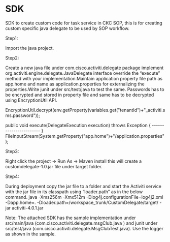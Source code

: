 # SDK
SDK to create custom code for task service in CKC SOP, this is for creating custom specific java delegate to be used by 
SOP workflow.

Step1:

Import the java project.

Step2:

Create a new java file under com.cisco.activiti.delegate package implement org.activiti.engine.delegate.JavaDelegate interface override the “execute” method with your implementation.Maintain application property file path as app.home and name as application.properties for externalizing the properties.Write junit under src/test/java to test the same. Passwords has to be encrypted and stored in property file and same has to be decrypted using EncryptionUtil API.

EncryptionUtil.decrypt(env.getProperty(variables.get("tenantId")+"_activiti.sms.password"));

public void execute(DelegateExecution execution) throws Exception { ----------------------- } FileInputStream(System.getProperty("app.home")+"/application.properties");

Step3:

Right click the project -> Run As -> Maven install this will create a customdelegate-1.0.jar file under target folder.

Step4:

During deployment copy the jar file to a folder and start the Activiti service with the jar file in its classpath using “loader.path” as in the below command. java -Xms256m -Xmx512m -Dlog4j.configurationFile=log4j2.xml -Dapp.home=. -Dloader.path=/workspace_trunk/CustomDelegate/target/ -jar activiti-4.0.1.jar

Note: The attached SDK has the sample implementation under src/main/java (com.cisco.activiti.delegate.msgClub.java ) and junit under src/test/java (com.cisco.activiti.delegate.MsgClubTest.java). Use the logger as shown in the sample.
